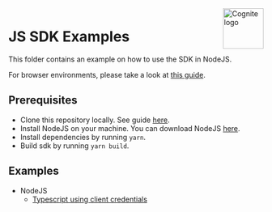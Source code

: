 <a href="https://cognite.com/">
    <img src="../cognite_logo.png" alt="Cognite logo" title="Cognite" align="right" height="80" />
</a>

# JS SDK Examples

This folder contains an example on how to use the SDK in NodeJS.

For browser environments, please take a look at [this guide](../guides/authentication.md).

## Prerequisites

- Clone this repository locally. See guide [here](https://www.tutorialspoint.com/how-to-clone-a-github-repository).
- Install NodeJS on your machine. You can download NodeJS [here](https://nodejs.org/en/download/).
- Install dependencies by running `yarn`.
- Build sdk by running `yarn build`.

## Examples

- NodeJS
  - [Typescript using client credentials ](./nodejs/oidc-typescript)
